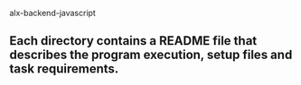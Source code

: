 alx-backend-javascript

## Each directory contains a README file that describes the program execution, setup files and task requirements.
